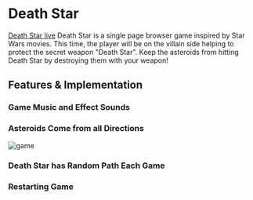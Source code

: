 # Death Star

[Death Star live][heroku]
Death Star is a single page browser game inspired by Star Wars movies.
This time, the player will be on the villain side helping to protect the
secret weapon "Death Star". Keep the asteroids from hitting Death Star by
destroying them with your weapon!

[heroku]: https://kobe1104.github.io/Death-Star/

## Features & Implementation

### Game Music and Effect Sounds

### Asteroids Come from all Directions
![game](docs/wireframes/home-logged-in.png)
### Death Star has Random Path Each Game
### Restarting Game
